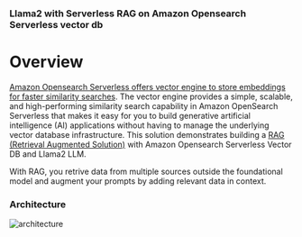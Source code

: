 
### Llama2 with Serverless RAG on Amazon Opensearch Serverless vector db


# Overview
[Amazon Opensearch Serverless offers vector engine to store embeddings for faster similarity searches](https://aws.amazon.com/blogs/big-data/introducing-the-vector-engine-for-amazon-opensearch-serverless-now-in-preview/). The vector engine provides a simple, scalable, and high-performing similarity search capability in Amazon OpenSearch Serverless that makes it easy for you to build generative artificial intelligence (AI) applications without having to manage the underlying vector database infrastructure. This solution demonstrates building a [RAG (Retrieval Augmented Solution)](https://docs.aws.amazon.com/sagemaker/latest/dg/jumpstart-foundation-models-customize-rag.html) with Amazon Opensearch Serverless Vector DB and Llama2 LLM.

With RAG, you retrive data from multiple sources outside the foundational model and augment your prompts by adding relevant data in context.

### Architecture
![architecture]()
